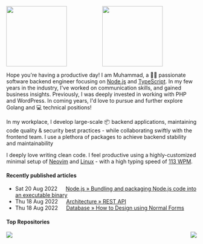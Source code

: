 <!-- 
![](https://user-images.githubusercontent.com/50658760/147412796-3d3ee35c-685f-4092-bcb0-618fbf5ecbdb.png)
-->

<p align=center>
<img height=160rem align=left src="https://github-readme-stats.vercel.app/api?username=midnqp&theme=light&show_icons=true&include_all_commits=true&count_private=true&hide_border=true">
<img height=160rem src="https://github-readme-stats.vercel.app/api/top-langs/?username=midnqp&layout=compact&langs_count=20&hide_border=true&show_owner=true"/>
</p>

Hope you're having a productive day! I am Muhammad, a 👨‍💻
passionate software backend engineer focusing on
[Node.js](www.nodejs.org) and
[TypeScript](www.typescriptlang.org). In my few years in the industry, I've worked on
communication skills, and gained business insights. Previously, I was
deeply invested in working with PHP and WordPress. In coming years,
I'd love to pursue and further explore Golang and 💻 technical
positions!


In my workplace, I develop large-scale 📦 backend applications, maintaining code quality & security best practices - while collaborating swiftly with the frontend team. I use a plethora of packages to achieve backend stability and maintainability


I deeply love writing clean code. I feel productive using a highly-customized minimal setup of [Neovim](https://neovim.io) and [Linux](https://github.com/torvalds/linux) - with a high typing speed of [113 WPM](https://user-images.githubusercontent.com/50658760/187357924-df7cdcab-d737-4517-aa14-871fdf5eee46.png).

#### Recently published articles

- Sat 20 Aug 2022 &emsp; [Node.js » Bundling and packaging Node.js code into an executable binary](https://dev.to/midnqp/bundling-nodejs-into-single-executable-binary-l3g)
- Thu 18 Aug 2022 &emsp; [Architecture » REST API](https://dev.to/midnqp/rest-api-a-quickread-for-backend-dev-3i70)
- Thu 18 Aug 2022 &emsp; [Database » How to Design using Normal Forms](https://dev.to/midnqp/database-design-normal-forms-3i49)
<!--- Thu 18 Aug 2022 &emsp; [Database » Rolling Migrations](https://midnqp.github.io/MidnQP/docs/database/rolling-migrations)-->

#### Top Repositories

<a href="https://github.com/midnqp/nodejs-typescript-design-patterns">
  <img align="left" src="https://github-readme-stats.vercel.app/api/pin/?username=midnqp&repo=nodejs-typescript-design-patterns" />
</a>

<a href="https://github.com/MidnQP/nodejs-microservices">
  <img align="right" src="https://github-readme-stats.vercel.app/api/pin/?username=midnqp&repo=nodejs-microservices" />
</a>
